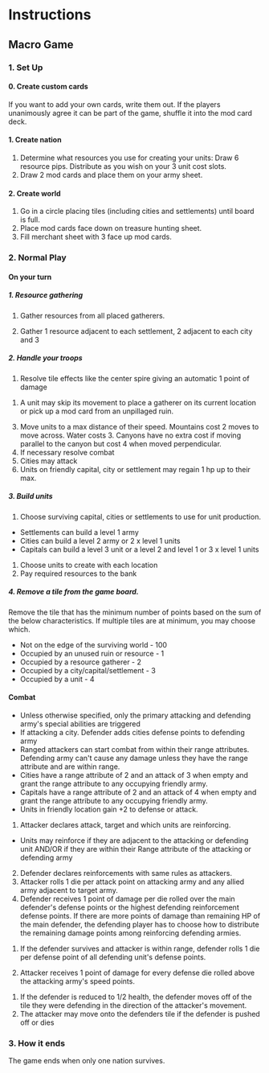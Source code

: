 # Instructions

## Macro Game

### 1. Set Up

#### 0. Create custom cards

If you want to add your own cards, write them out. If the players unanimously agree it can be part of the game, shuffle it into the mod card deck.

#### 1. Create nation

1. Determine what resources you use for creating your units: Draw 6 resource pips. Distribute as you wish on your 3 unit cost slots.
2. Draw 2 mod cards and place them on your army sheet.

<!-- - Determine card points
  - 3 types of units. Start with these archetypes?
    - Tank
    - DPS
    - Special
    - And a single hero
- Shuffle unit mod cards
- Get starter cards
- Design units using starter cards
- Determine civ density. Let's say 3 settlements, 2 cities to start, 1 Capital
- Determine what resources you use for what -->

#### 2. Create world

<!-- 1. Place Capitals equidistant around board. Go around in a circle laying available tiles until board is full. -->
1. Go in a circle placing tiles (including cities and settlements) until board is full.
1. Place mod cards face down on treasure hunting sheet.
1. Fill merchant sheet with 3 face up mod cards.

### 2. Normal Play

#### On your turn

##### 1. Resource gathering <!-- I'd like to have players need to wait a turn to get resource but without trying to -->
1. Gather resources from all placed gatherers.

2. Gather 1 resource adjacent to each settlement, 2 adjacent to each city and 3
<!-- TODO determine limit on resource gatherers -->

##### 2. Handle your troops

1. Resolve tile effects like the center spire giving an automatic 1 point of damage
<!-- also considering `d6-3` -->
1. A unit may skip its movement to place a gatherer on its current location or pick up a mod card from an unpillaged ruin.
<!-- Should this have a resource cost? -->
3. Move units to a max distance of their speed. Mountains cost 2 moves to move across. Water costs 3. Canyons have no extra cost if moving parallel to the canyon but cost 4 when moved perpendicular.
  1. If necessary resolve combat
4. Cities may attack
5. Units on friendly capital, city or settlement may regain 1 hp up to their max.

##### 3. Build units
1. Choose surviving capital, cities or settlements to use for unit production.
  * Settlements can build a level 1 army
  * Cities can build a level 2 army or 2 x level 1 units
  * Capitals can build a level 3 unit or a level 2 and level 1 or 3 x level 1 units
1. Choose units to create with each location
1. Pay required resources to the bank

##### 4. Remove a tile from the game board.  
Remove the tile that has the minimum number of points based on the sum of the below characteristics. If multiple tiles are at minimum, you may choose which.
- Not on the edge of the surviving world - 100
- Occupied by an unused ruin or resource - 1
- Occupied by a resource gatherer - 2  
- Occupied by a city/capital/settlement - 3  
- Occupied by a unit - 4  

####  Combat
- Unless otherwise specified, only the primary attacking and defending army's special abilities are triggered
- If attacking a city. Defender adds cities defense points to defending army
- Ranged attackers can start combat from within their range attributes. Defending army can't cause any damage unless they have the range attribute and are within range.
- Cities have a range attribute of 2 and an attack of 3 when empty and grant the range attribute to any occupying friendly army.
- Capitals have a range attribute of 2 and an attack of 4 when empty and grant the range attribute to any occupying friendly army.
- Units in friendly location gain +2 to defense or attack.

1. Attacker declares attack, target and which units are reinforcing.
  - Units may reinforce if they are adjacent to the attacking or defending unit AND/OR if they are within their Range attribute of the attacking or defending army
2. Defender declares reinforcements with same rules as attackers.
1. Attacker rolls 1 die per attack point on attacking army and any allied army adjacent to target army. <!-- Do I want to instead make exploding 6s a card -->
1. Defender receives 1 point of damage per die rolled over the main defender's defense points or the highest defending reinforcement defense points. If there are more points of damage than remaining HP of the main defender, the defending player has to choose how to distribute the remaining damage points among reinforcing defending armies.
<!-- or the highest defense points of a reinforcing defending army -->
1. If the defender survives and attacker is within range, defender rolls 1 die per defense point of all defending unit's defense points.

1. Attacker receives 1 point of damage for every defense die rolled above the attacking army's speed points.
<!-- Alternative dice 2. Defender roll 1 die per defense point on defending army and any allied army adjacent to target army. -->
<!-- 3. Loser takes damage of difference
  - Reinforcing armies take remainder of damage after primary army is killed unless it's a ranged reinforcement -->
1. If the defender is reduced to 1/2 health, the defender moves off of the tile they were defending in the direction of the attacker's movement.
1. The attacker may move onto the defenders tile if the defender is pushed off or dies

### 3. How it ends

The game ends when only one nation survives.

